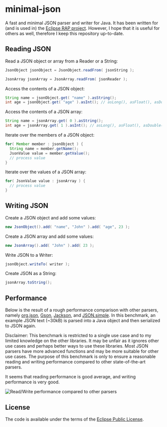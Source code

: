 minimal-json
============

A fast and minimal JSON parser and writer for Java.
It has been written for (and is used in) the [Eclipse RAP project](http://eclipse.org/rap).
However, I hope that it is useful for others as well, therefore I keep this repository up-to-date.

Reading JSON
------------

Read a JSON object or array from a Reader or a String:
```java
JsonObject jsonObject = JsonObject.readFrom( jsonString );
```
```java
JsonArray jsonArray = JsonArray.readFrom( jsonReader );
```

Access the contents of a JSON object:

```java
String name = jsonObject.get( "name" ).asString();
int age = jsonObject.get( "age" ).asInt(); // asLong(), asFloat(), asDouble(), ...
```

Access the contents of a JSON array:

```java
String name = jsonArray.get( 0 ).asString();
int age = jsonArray.get( 1 ).asInt(); // asLong(), asFloat(), asDouble(), ...
```

Iterate over the members of a JSON object:

```java
for( Member member : jsonObject ) {
  String name = member.getName();
  JsonValue value = member.getValue();
  // process value
}
```

Iterate over the values of a JSON array:

```java
for( JsonValue value : jsonArray ) {
  // process value
}
```

Writing JSON
------------

Create a JSON object and add some values:

```java
new JsonObject().add( "name", "John" ).add( "age", 23 );
```

Create a JSON array and add some values:

```java
new JsonArray().add( "John" ).add( 23 );
```

Write JSON to a Writer:

```java
jsonObject.writeTo( writer );
```

Create JSON as a String:

```java
jsonArray.toString();
```

Performance
-----------

Below is the result of a rough performance comparison with other parsers, namely
[org.json](http://www.json.org/java/index.html),
[Gson](http://code.google.com/p/google-gson/),
[Jackson](http://wiki.fasterxml.com/JacksonHome), and
[JSON.simple](1.1.1).
In this benchmark, an example JSON text (~30kB) is parsed into a Java object and then serialized to JSON again.

Disclaimer: This benchmark is restricted to a single use case and to my limited knowledge on the other libraries.
It may be unfair as it ignores other use cases and perhaps better ways to use these libraries.
Most JSON parsers have more advanced functions and may be more suitable for other use cases.
The purpose of this benchmark is only to ensure a reasonable reading and writing performance compared to other state-of-the-art parsers.

It seems that reading performance is good average, and writing performance is very good.

![Read/Write performance compared to other parsers](https://raw.github.com/ralfstx/minimal-json/master/tests/com.eclipsesource.json.performancetest/performance.png "Read/Write performance compared to other parsers")

License
-------

The code is available under the terms of the [Eclipse Public License](http://www.eclipse.org/legal/epl-v10.html).

